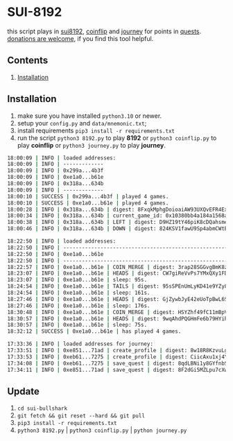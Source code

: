 # SUI-8192

this script plays in [sui8192](https://sui8192.ethoswallet.xyz/), [coinflip](https://desuicoinflip.io/) and [journey](https://journey.polymedia.app/) for points in [quests](https://quests.mystenlabs.com/).<br>
[donations are welcome](https://cyberomanov.tech/WTF_donate), if you find this tool helpful.

## Contents
1. [Installation](https://github.com/cyberomanov/brc20-checker#installation)

## Installation
1. make sure you have installed `python3.10` or newer.
2. setup your `config.py` and `data/mnemonic.txt`;
3. install requirements `pip3 install -r requirements.txt`
4. run the script `python3 8192.py` to play **8192** or `python3 coinflip.py` to play **coinflip** or `python3 journey.py` to play **journey**.
```bash
18:00:09 | INFO | loaded addresses:
18:00:09 | INFO | -------------
18:00:09 | INFO | 0x299a...4b3f
18:00:09 | INFO | 0xe1a0...b61e
18:00:09 | INFO | 0x318a...634b
18:00:09 | INFO | -------------
18:00:10 | SUCCESS | 0x299a...4b3f | played 4 games.
18:00:10 | SUCCESS | 0xe1a0...b61e | played 4 games.
18:00:28 | INFO | 0x318a...634b | digest: 8FxqkMphgDoioaiAW93UXQvEFR4ExAzeabBd9xa3Xvwi
18:00:34 | INFO | 0x318a...634b | current_game_id: 0x10380bb4a184a1568a54d4c478dc83ff10c1b3d5c137f2c3d96b4ba52f08a4dd.
18:00:38 | INFO | 0x318a...634b | LEFT | digest: D9HZ19tY46piK8cDQahsmeaT4ppYc9V8ZhUkqY5uc7z1
18:00:46 | INFO | 0x318a...634b | DOWN | digest: 824KSV1fawU9Sp4abmCWtByj9NHk6geQaYqSRiM7MvUA
```
```bash
18:22:50 | INFO | loaded addresses:
18:22:50 | INFO | ------------------------------------------------------------------
18:22:50 | INFO | 0xe1a0...b61e
18:22:50 | INFO | ------------------------------------------------------------------
18:22:57 | INFO | 0xe1a0...b61e | COIN_MERGE | digest: 3rap28SGGvgBmK8znGZ4EFq1GsJjQMxFyA9ecGbFX3Ym
18:23:07 | INFO | 0xe1a0...b61e | HEADS | digest: CW7giReVvPs7YMxQXy1FD1YghCjpTifz5Y8SRv45BxGU
18:23:07 | INFO | 0xe1a0...b61e | sleep: 95s.
18:24:54 | INFO | 0xe1a0...b61e | TAILS | digest: 95sSPEnUmLyKD41e9YZy8uTWLMbfwt4nHsE88eTi85UA
18:24:54 | INFO | 0xe1a0...b61e | sleep: 161s.
18:27:46 | INFO | 0xe1a0...b61e | HEADS | digest: GjZywbJyE42eUoTpBwL6ScaPg5EUbL2BJb8GpbuiLZiV
18:27:46 | INFO | 0xe1a0...b61e | sleep: 176s.
18:30:48 | INFO | 0xe1a0...b61e | COIN_MERGE | digest: HSYZhf49fC11mBpVWSz5WvvqP76XRR89MDL4gx1hBr6s
18:30:57 | INFO | 0xe1a0...b61e | HEADS | digest: 9wqAhdPQGHmFe6b79HYihrGMsdjdoWrLteghNY75WxLn
18:30:57 | INFO | 0xe1a0...b61e | sleep: 75s.
18:32:12 | SUCCESS | 0xe1a0...b61e | has played 4 games.
```
```bash
17:33:36 | INFO | loaded addresses for journey:
17:33:51 | INFO | 0xe851...71ad | create_profile | digest: 8w18R8KzvuLgfoVrsgBEvtb8ME4dF9Uj4ksBU82sXvUG | sleep: 14s.
17:33:53 | INFO | 0xeb61...7275 | create_profile | digest: CiicAxu1xj4YHoKzitTsgN1otC75hdGnKQzRKT4ZcHUB | sleep: 9s.
17:34:08 | INFO | 0xeb61...7275 | save_quest | digest: 8qdLBNi1y8GYfnbSfSrCsUqUh4qFGc9rkPsBgjYA7VUc | sleep: 12s.
17:34:11 | INFO | 0xe851...71ad | save_quest | digest: 8F2dGi5MZLpu7cXwtp4BmRYJFe6mYpMWhfkzUFuho1tF | sleep: 10s.
```
## Update
1. `cd sui-bullshark`
2. `git fetch && git reset --hard && git pull`
3. `pip3 install -r requirements.txt`
4. `python3 8192.py` | `python3 coinflip.py` | `python journey.py`